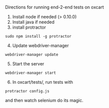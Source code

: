 Directions for running end-2-end tests on oxcart

1. Install node if needed (> 0.10.0)
2. Install java if needed
3. install protractor

```
sudo npm install -g protractor
```


4. Update webdriver-manager 

```
webdriver-manager update
```

5. Start the server

```
webdriver-manager start
```

6. In oxcart/tests/, run tests with

```
protractor config.js
```

and then watch selenium do its magic.
